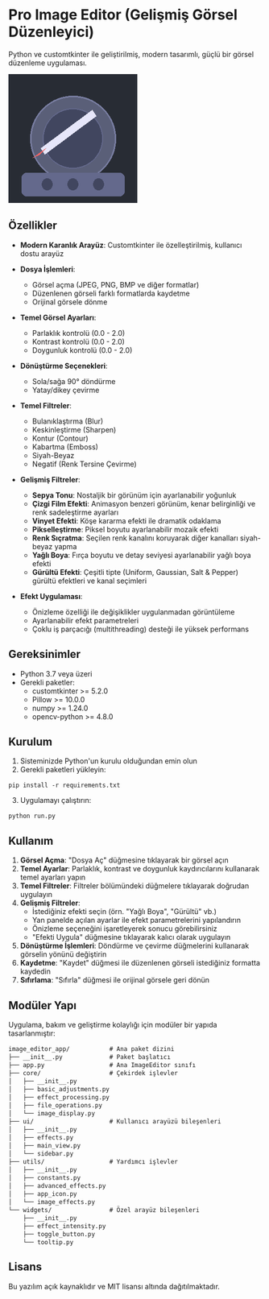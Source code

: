 # Pro Image Editor (Gelişmiş Görsel Düzenleyici)

Python ve customtkinter ile geliştirilmiş, modern tasarımlı, güçlü bir görsel düzenleme uygulaması.

![Pro Image Editor](resources/app_icon.png)

## Özellikler

- **Modern Karanlık Arayüz**: Customtkinter ile özelleştirilmiş, kullanıcı dostu arayüz
- **Dosya İşlemleri**:
  - Görsel açma (JPEG, PNG, BMP ve diğer formatlar)
  - Düzenlenen görseli farklı formatlarda kaydetme 
  - Orijinal görsele dönme
  
- **Temel Görsel Ayarları**:
  - Parlaklık kontrolü (0.0 - 2.0)
  - Kontrast kontrolü (0.0 - 2.0)
  - Doygunluk kontrolü (0.0 - 2.0)
  
- **Dönüştürme Seçenekleri**:
  - Sola/sağa 90° döndürme
  - Yatay/dikey çevirme
  
- **Temel Filtreler**:
  - Bulanıklaştırma (Blur)
  - Keskinleştirme (Sharpen)
  - Kontur (Contour)
  - Kabartma (Emboss)
  - Siyah-Beyaz
  - Negatif (Renk Tersine Çevirme)
  
- **Gelişmiş Filtreler**:
  - **Sepya Tonu**: Nostaljik bir görünüm için ayarlanabilir yoğunluk
  - **Çizgi Film Efekti**: Animasyon benzeri görünüm, kenar belirginliği ve renk sadeleştirme ayarları
  - **Vinyet Efekti**: Köşe kararma efekti ile dramatik odaklama
  - **Pikselleştirme**: Piksel boyutu ayarlanabilir mozaik efekti
  - **Renk Sıçratma**: Seçilen renk kanalını koruyarak diğer kanalları siyah-beyaz yapma
  - **Yağlı Boya**: Fırça boyutu ve detay seviyesi ayarlanabilir yağlı boya efekti
  - **Gürültü Efekti**: Çeşitli tipte (Uniform, Gaussian, Salt & Pepper) gürültü efektleri ve kanal seçimleri
  
- **Efekt Uygulaması**:
  - Önizleme özelliği ile değişiklikler uygulanmadan görüntüleme
  - Ayarlanabilir efekt parametreleri
  - Çoklu iş parçacığı (multithreading) desteği ile yüksek performans

## Gereksinimler

- Python 3.7 veya üzeri
- Gerekli paketler:
  - customtkinter >= 5.2.0
  - Pillow >= 10.0.0
  - numpy >= 1.24.0
  - opencv-python >= 4.8.0

## Kurulum

1. Sisteminizde Python'un kurulu olduğundan emin olun
2. Gerekli paketleri yükleyin:

```
pip install -r requirements.txt
```

3. Uygulamayı çalıştırın:

```
python run.py
```

## Kullanım

1. **Görsel Açma**: "Dosya Aç" düğmesine tıklayarak bir görsel açın
2. **Temel Ayarlar**: Parlaklık, kontrast ve doygunluk kaydırıcılarını kullanarak temel ayarları yapın
3. **Temel Filtreler**: Filtreler bölümündeki düğmelere tıklayarak doğrudan uygulayın
4. **Gelişmiş Filtreler**: 
   - İstediğiniz efekti seçin (örn. "Yağlı Boya", "Gürültü" vb.)
   - Yan panelde açılan ayarlar ile efekt parametrelerini yapılandırın
   - Önizleme seçeneğini işaretleyerek sonucu görebilirsiniz
   - "Efekti Uygula" düğmesine tıklayarak kalıcı olarak uygulayın
5. **Dönüştürme İşlemleri**: Döndürme ve çevirme düğmelerini kullanarak görselin yönünü değiştirin
6. **Kaydetme**: "Kaydet" düğmesi ile düzenlenen görseli istediğiniz formatta kaydedin
7. **Sıfırlama**: "Sıfırla" düğmesi ile orijinal görsele geri dönün

## Modüler Yapı

Uygulama, bakım ve geliştirme kolaylığı için modüler bir yapıda tasarlanmıştır:

```
image_editor_app/           # Ana paket dizini
├── __init__.py             # Paket başlatıcı
├── app.py                  # Ana ImageEditor sınıfı
├── core/                   # Çekirdek işlevler
│   ├── __init__.py
│   ├── basic_adjustments.py
│   ├── effect_processing.py
│   ├── file_operations.py
│   └── image_display.py
├── ui/                     # Kullanıcı arayüzü bileşenleri
│   ├── __init__.py
│   ├── effects.py
│   ├── main_view.py
│   └── sidebar.py
├── utils/                  # Yardımcı işlevler
│   ├── __init__.py
│   ├── constants.py
│   ├── advanced_effects.py
│   ├── app_icon.py
│   └── image_effects.py
└── widgets/                # Özel arayüz bileşenleri
    ├── __init__.py
    ├── effect_intensity.py
    ├── toggle_button.py
    └── tooltip.py
```

## Lisans

Bu yazılım açık kaynaklıdır ve MIT lisansı altında dağıtılmaktadır. 